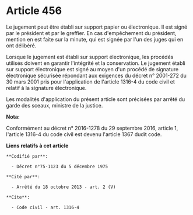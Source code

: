 # Article 456

Le jugement peut être établi sur support papier ou électronique. Il est signé par le président et par le greffier. En cas
d'empêchement du président, mention en est faite sur la minute, qui est signée par l'un des juges qui en ont délibéré. 

Lorsque le jugement est établi sur support électronique, les procédés utilisés doivent en garantir l'intégrité et la
conservation. Le jugement établi sur support électronique est signé au moyen d'un procédé de signature électronique sécurisée
répondant aux exigences du décret n° 2001-272 du 30 mars 2001 pris pour l'application de l'article 1316-4 du code civil et
relatif à la signature électronique.

Les modalités d'application du présent article sont précisées par arrêté du garde des sceaux, ministre de la justice.

**Nota:**

Conformément au décret n° 2016-1278 du 29 septembre 2016, article 1, l'article 1316-4 du code civil est devenu l'article 1367
dudit code.

**Liens relatifs à cet article**

	**Codifié par**:

	  - Décret n°75-1123 du 5 décembre 1975

	**Cité par**:

	  - Arrêté du 18 octobre 2013 - art. 2 (V)

	**Cite**:

	  - Code civil - art. 1316-4
